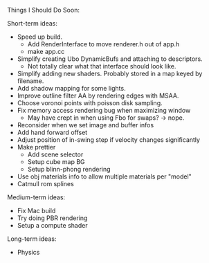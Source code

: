 Things I Should Do Soon:

Short-term ideas:
- Speed up build.
  - Add RenderInterface to move renderer.h out of app.h
  - make app.cc
- Simplify creating Ubo DynamicBufs and attaching to descriptors.
  - Not totally clear what that interface should look like.
- Simplify adding new shaders. Probably stored in a map keyed by filename.
- Add shadow mapping for some lights.
- Improve outline filter AA by rendering edges with MSAA.
- Choose voronoi points with poisson disk sampling.
- Fix memory access rendering bug when maximizing window
  - May have crept in when using Fbo for swaps? -> nope.
- Reconsider when we set image and buffer infos
- Add hand forward offset
- Adjust position of in-swing step if velocity changes significantly
- Make prettier
  - Add scene selector
  - Setup cube map BG
  - Setup blinn-phong rendering
- Use obj materials info to allow multiple materials per "model"
- Catmull rom splines

Medium-term ideas:
- Fix Mac build
- Try doing PBR rendering
- Setup a compute shader

Long-term ideas:
- Physics
